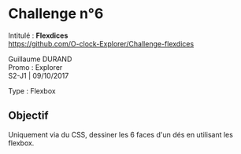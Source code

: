 # Challenge n°6
Intitulé : **Flexdices**  
https://github.com/O-clock-Explorer/Challenge-flexdices

Guillaume DURAND  
Promo : Explorer  
S2-J1 | 09/10/2017

Type : Flexbox

## Objectif
Uniquement via du CSS, dessiner les 6 faces d'un dés en utilisant les flexbox.